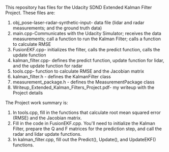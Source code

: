 
This repository has files for the Udacity SDND Extended Kalman Filter Project. These files are:
1.	obj_pose-laser-radar-synthetic-input- data file (lidar and radar measurements; and the ground truth data)
2.	main.cpp-Communicates with the Udacity Simulator; receives the data measurements; call a function to run the Kalman Filter; calls a function to calculate RMSE
3.	FusionEKF.cpp- initializes the filter, calls the predict function, calls the update function
4.	kalman_filter.cpp- defines the predict function, update function for lidar, and the update function for radar
5.	tools.cpp- function to calculate RMSE and the Jacobian matrix
6.	kalman_filter.h - defines the KalmanFilter class
7.	measurement_package.h - defines the MeasurementPackage class
8. Writeup_Extended_Kalman_Filters_Project.pdf- my writeup with the Project details

The Project work summary is:
1.	In tools.cpp, fill in the functions that calculate root mean squared error (RMSE) and the Jacobian matrix.
2.	Fill in the code in FusionEKF.cpp. You'll need to initialize the Kalman Filter, prepare the Q and F matrices for the prediction step, and call the radar and lidar update functions.
3.	In kalman_filter.cpp, fill out the Predict(), Update(), and UpdateEKF() functions.

